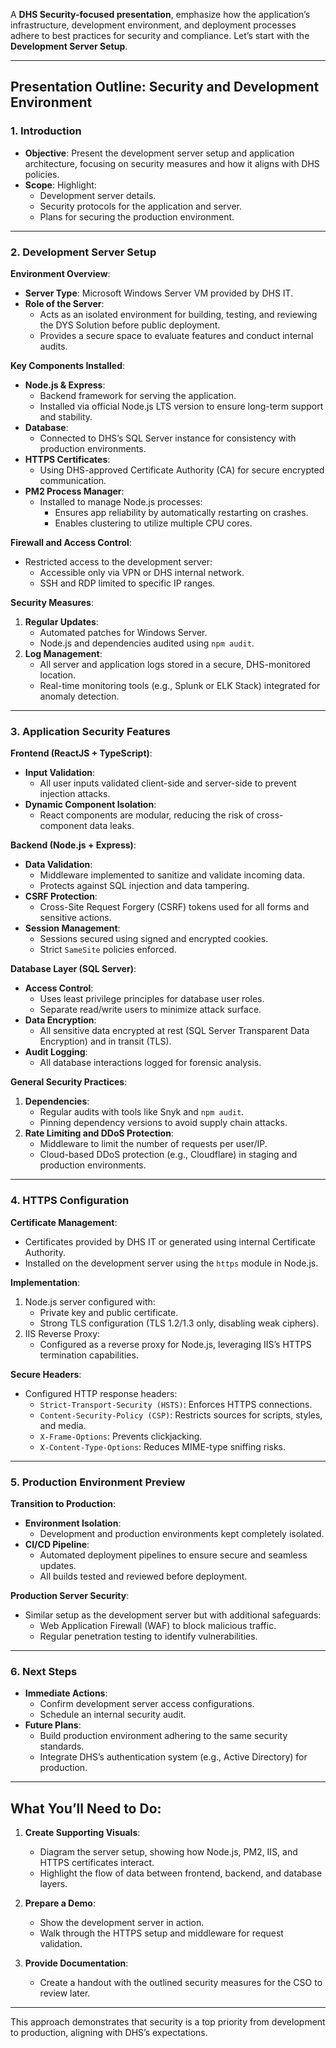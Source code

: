 A **DHS Security-focused presentation**, emphasize how the application’s infrastructure, development environment, and deployment processes adhere to best practices for security and compliance. Let’s start with the **Development Server Setup**.

---

## **Presentation Outline: Security and Development Environment**

### 1. **Introduction**
   - **Objective**: Present the development server setup and application architecture, focusing on security measures and how it aligns with DHS policies.
   - **Scope**: Highlight:
     - Development server details.
     - Security protocols for the application and server.
     - Plans for securing the production environment.

---

### 2. **Development Server Setup**

**Environment Overview**:
- **Server Type**: Microsoft Windows Server VM provided by DHS IT.
- **Role of the Server**:
  - Acts as an isolated environment for building, testing, and reviewing the DYS Solution before public deployment.
  - Provides a secure space to evaluate features and conduct internal audits.

**Key Components Installed**:
- **Node.js & Express**:
  - Backend framework for serving the application.
  - Installed via official Node.js LTS version to ensure long-term support and stability.
- **Database**:
  - Connected to DHS’s SQL Server instance for consistency with production environments.
- **HTTPS Certificates**:
  - Using DHS-approved Certificate Authority (CA) for secure encrypted communication.
- **PM2 Process Manager**:
  - Installed to manage Node.js processes:
    - Ensures app reliability by automatically restarting on crashes.
    - Enables clustering to utilize multiple CPU cores.

**Firewall and Access Control**:
- Restricted access to the development server:
  - Accessible only via VPN or DHS internal network.
  - SSH and RDP limited to specific IP ranges.

**Security Measures**:
1. **Regular Updates**:
   - Automated patches for Windows Server.
   - Node.js and dependencies audited using `npm audit`.
2. **Log Management**:
   - All server and application logs stored in a secure, DHS-monitored location.
   - Real-time monitoring tools (e.g., Splunk or ELK Stack) integrated for anomaly detection.

---

### 3. **Application Security Features**

**Frontend (ReactJS + TypeScript)**:
- **Input Validation**:
  - All user inputs validated client-side and server-side to prevent injection attacks.
- **Dynamic Component Isolation**:
  - React components are modular, reducing the risk of cross-component data leaks.

**Backend (Node.js + Express)**:
- **Data Validation**:
  - Middleware implemented to sanitize and validate incoming data.
  - Protects against SQL injection and data tampering.
- **CSRF Protection**:
  - Cross-Site Request Forgery (CSRF) tokens used for all forms and sensitive actions.
- **Session Management**:
  - Sessions secured using signed and encrypted cookies.
  - Strict `SameSite` policies enforced.

**Database Layer (SQL Server)**:
- **Access Control**:
  - Uses least privilege principles for database user roles.
  - Separate read/write users to minimize attack surface.
- **Data Encryption**:
  - All sensitive data encrypted at rest (SQL Server Transparent Data Encryption) and in transit (TLS).
- **Audit Logging**:
  - All database interactions logged for forensic analysis.

**General Security Practices**:
1. **Dependencies**:
   - Regular audits with tools like Snyk and `npm audit`.
   - Pinning dependency versions to avoid supply chain attacks.
2. **Rate Limiting and DDoS Protection**:
   - Middleware to limit the number of requests per user/IP.
   - Cloud-based DDoS protection (e.g., Cloudflare) in staging and production environments.

---

### 4. **HTTPS Configuration**

**Certificate Management**:
- Certificates provided by DHS IT or generated using internal Certificate Authority.
- Installed on the development server using the `https` module in Node.js.

**Implementation**:
1. Node.js server configured with:
   - Private key and public certificate.
   - Strong TLS configuration (TLS 1.2/1.3 only, disabling weak ciphers).
2. IIS Reverse Proxy:
   - Configured as a reverse proxy for Node.js, leveraging IIS’s HTTPS termination capabilities.

**Secure Headers**:
- Configured HTTP response headers:
  - `Strict-Transport-Security (HSTS)`: Enforces HTTPS connections.
  - `Content-Security-Policy (CSP)`: Restricts sources for scripts, styles, and media.
  - `X-Frame-Options`: Prevents clickjacking.
  - `X-Content-Type-Options`: Reduces MIME-type sniffing risks.

---

### 5. **Production Environment Preview**

**Transition to Production**:
- **Environment Isolation**:
  - Development and production environments kept completely isolated.
- **CI/CD Pipeline**:
  - Automated deployment pipelines to ensure secure and seamless updates.
  - All builds tested and reviewed before deployment.

**Production Server Security**:
- Similar setup as the development server but with additional safeguards:
  - Web Application Firewall (WAF) to block malicious traffic.
  - Regular penetration testing to identify vulnerabilities.

---

### 6. **Next Steps**

- **Immediate Actions**:
  - Confirm development server access configurations.
  - Schedule an internal security audit.
- **Future Plans**:
  - Build production environment adhering to the same security standards.
  - Integrate DHS’s authentication system (e.g., Active Directory) for production.

---

## **What You’ll Need to Do:**
1. **Create Supporting Visuals**:
   - Diagram the server setup, showing how Node.js, PM2, IIS, and HTTPS certificates interact.
   - Highlight the flow of data between frontend, backend, and database layers.

2. **Prepare a Demo**:
   - Show the development server in action.
   - Walk through the HTTPS setup and middleware for request validation.

3. **Provide Documentation**:
   - Create a handout with the outlined security measures for the CSO to review later.

---

This approach demonstrates that security is a top priority from development to production, aligning with DHS’s expectations.